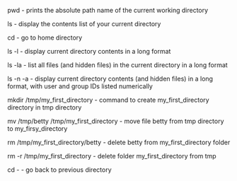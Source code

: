 
pwd - prints the absolute path name of the current working directory

ls - display the contents list of your current directory

cd - go to home directory

ls -l - display current directory contents in a long format

ls -la - list all files (and hidden files) in the current directory in a long format

ls -n -a - display current directory contents (and hidden files) in a long format, with user and group IDs listed numerically

mkdir /tmp/my_first_directory - command to create my_first_directory directory in tmp directory

mv /tmp/betty /tmp/my_first_directory - move file betty from tmp directory to my_firsy_directory

rm /tmp/my_first_directory/betty - delete betty from my_first_directory folder

rm -r /tmp/my_first_directory - delete folder my_first_directory from tmp

cd - - go back to previous directory
